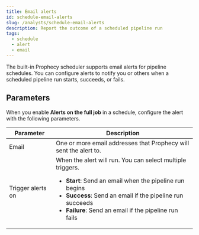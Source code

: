 ```yaml
---
title: Email alerts
id: schedule-email-alerts
slug: /analysts/schedule-email-alerts
description: Report the outcome of a scheduled pipeline run
tags:
  - schedule
  - alert
  - email
---
```


The built-in Prophecy scheduler supports email alerts for pipeline schedules. You can configure alerts to notify you or others when a scheduled pipeline run starts, succeeds, or fails.

## Parameters

When you enable **Alerts on the full job** in a schedule, configure the alert with the following parameters.

| Parameter         | Description                                                                                                                                                                                                                                                                            |
| ----------------- | -------------------------------------------------------------------------------------------------------------------------------------------------------------------------------------------------------------------------------------------------------------------------------------- |
| Email             | One or more email addresses that Prophecy will sent the alert to.                                                                                                                                                                                                                      |
| Trigger alerts on | When the alert will run. You can select multiple triggers.<br/><ul class="table-list"><li>**Start**: Send an email when the pipeline run begins</li><li>**Success**: Send an email if the pipeline run succeeds</li><li>**Failure**: Send an email if the pipeline run fails</li></ul> |
